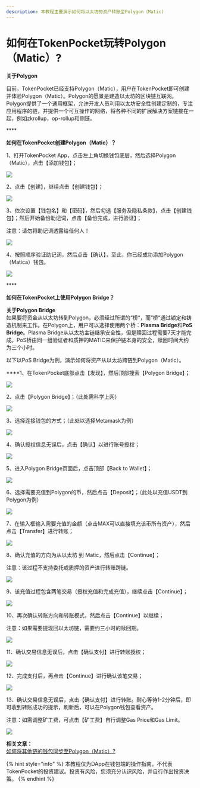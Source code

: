 ```yaml
---
description: 本教程主要演示如何将以太坊的资产转账至Polygon（Matic)
---
```


# 如何在TokenPocket玩转Polygon（Matic）?

**关于Polygon**

目前，TokenPocket已经支持Polygon（Matic），用户在TokenPocket即可创建并体验Polygon（Matic）。Polygon的愿景是建造以太坊的区块链互联网。Polygon提供了一个通用框架，允许开发人员利用以太坊安全性创建定制的，专注应用程序的链，并提供一个可互操作的网络，将各种不同的扩展解决方案链接在一起，例如zkrollup，op-rollup和侧链。

\*\*\*\*

**如何在TokenPocket创建Polygon（Matic）？**

1、打开TokenPocket App，点击左上角切换钱包底层，然后选择Polygon （Matic），点击【添加钱包】；

![](.gitbook/assets/matic1.png)

2、点击【创建】，继续点击【创建钱包】；

![](.gitbook/assets/matic2.png)

3、依次设置【钱包名】和【密码】，然后勾选【服务及隐私条款】，点击【创建钱包】；然后开始备份助记词，点击【备份完成，进行验证】；

注意：请勿将助记词透露给任何人！

![](.gitbook/assets/matic3.png)

4、按照顺序验证助记词，然后点击【确认】，至此，你已经成功添加Polygon（Matica）钱包。

![](.gitbook/assets/matic4.png)

\*\*\*\*

**如何在TokenPocket上使用Polygon Bridge？**

**关于Polygon Bridge**  
如果要将资金从以太坊转到Polygon，必须经过所谓的“桥“，而“桥“通过锁定和铸造机制来工作。在Polygon上，用户可以选择使用两个桥：**Plasma Bridge**和**PoS Bridge**。Plasma Bridge从以太坊主链继承安全性，但是赎回过程需要7天才能完成。PoS桥由同一组验证者和质押的MATIC来保护链本身的安全，赎回时间大约为三个小时。

以下以PoS Bridge为例，演示如何将资产从以太坊跨链到Polygon（Matic）。

  
****1、在TokenPocket底部点击【发现】，然后顶部搜索【Polygon Bridge】**；**

![](.gitbook/assets/bridge1.jpg)

2、点击【Polygon Bridge】；（此处需科学上网）

![](.gitbook/assets/bridge2.jpg)

3、选择连接钱包的方式；（此处以选择Metamask为例）

![](.gitbook/assets/br1.jpg)

4、确认授权信息无误后，点击【确认】以进行账号授权；

![](.gitbook/assets/br2.jpg)

5、进入Polygon Bridge页面后，点击顶部【Back to Wallet】；

![](.gitbook/assets/b6.jpg)

6、选择需要充值到Polygon的币，然后点击【Deposit】；（此处以充值USDT到Polygon为例）

![](.gitbook/assets/deposit.jpg)

7、在输入框输入需要充值的金额（点击MAX可以直接填充该币所有资产），然后点击【Transfer】进行转账；

![](.gitbook/assets/br4.jpg)

8、确认充值的方向为从以太坊 到 Matic，然后点击【Continue】；

注意：该过程不支持委托或质押的资产进行转账跨链。

![](.gitbook/assets/br5.jpg)

9、该充值过程包含两笔交易（授权充值和完成充值），继续点击【Continue】；

![](.gitbook/assets/br6.jpg)

10、再次确认转账方向和转账模式，然后点击【Continue】以继续；

注意：如果需要提现回以太坊链，需要约三小时的赎回期。

![](.gitbook/assets/br7.jpg)



11、确认交易信息无误后，点击【确认支付】进行转账授权；

![](.gitbook/assets/br8.jpg)

12、完成支付后，再点击【Continue】进行确认该笔交易；

![](.gitbook/assets/br10.jpg)

13、确认交易信息无误后，点击【确认支付】进行转账。耐心等待1-2分钟后，即可收到转账成功的提示，刷新后，可以在Polygon钱包查看资产。

注意：如需调整矿工费，可点击【矿工费】自行调整Gas Price和Gas Limit。

![](.gitbook/assets/br11.jpg)



**相关文章：**  
[如何将其他链的钱包同步至Polygon（Matic）?](https://tphelp.gitbook.io/cn/wallet-management/wallet-sync)



{% hint style="info" %}
本教程仅为DApp在钱包端的操作指南，不代表TokenPocket的投资建议。投资有风险，您须充分认识风险，并自行作出投资决策。
{% endhint %}

